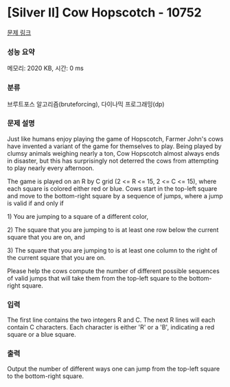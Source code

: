 # [Silver II] Cow Hopscotch - 10752 

[문제 링크](https://www.acmicpc.net/problem/10752) 

### 성능 요약

메모리: 2020 KB, 시간: 0 ms

### 분류

브루트포스 알고리즘(bruteforcing), 다이나믹 프로그래밍(dp)

### 문제 설명

<p>Just like humans enjoy playing the game of Hopscotch, Farmer John's cows have invented a variant of the game for themselves to play. Being played by clumsy animals weighing nearly a ton, Cow Hopscotch almost always ends in disaster, but this has surprisingly not deterred the cows from attempting to play nearly every afternoon.</p>

<p>The game is played on an R by C grid (2 <= R <= 15, 2 <= C <= 15), where each square is colored either red or blue. Cows start in the top-left square and move to the bottom-right square by a sequence of jumps, where a jump is valid if and only if</p>

<p>1) You are jumping to a square of a different color,</p>

<p>2) The square that you are jumping to is at least one row below the current square that you are on, and</p>

<p>3) The square that you are jumping to is at least one column to the right of the current square that you are on.</p>

<p>Please help the cows compute the number of different possible sequences of valid jumps that will take them from the top-left square to the bottom-right square.</p>

### 입력 

 <p>The first line contains the two integers R and C. The next R lines will each contain C characters. Each character is either 'R' or a 'B', indicating a red square or a blue square.</p>

### 출력 

 <p>Output the number of different ways one can jump from the top-left square to the bottom-right square.</p>

